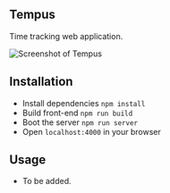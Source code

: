 ## Tempus

Time tracking web application.

![Screenshot of Tempus](https://www.maartenbode.nl/tempus/screenshot.png?v=2)

## Installation

- Install dependencies `npm install`
- Build front-end `npm run build`
- Boot the server `npm run server`
- Open `localhost:4000` in your browser

## Usage

- To be added.
